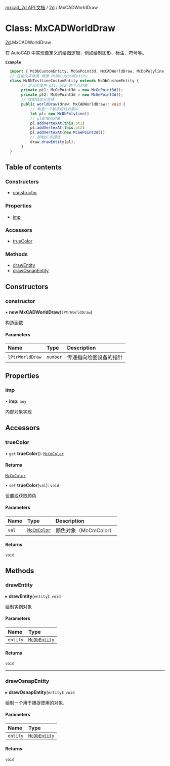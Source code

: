 [mxcad_2d API 文档](../README.md) / [2d](../modules/2d.md) / MxCADWorldDraw

# Class: MxCADWorldDraw

[2d](../modules/2d.md).MxCADWorldDraw

在 AutoCAD 中实现自定义的绘图逻辑，例如绘制图形、标注、符号等。

**`Example`**

```ts
  import { McDbCustomEntity, McGePoint3d, MxCADWorldDraw, McDbPolyline } from "mxcad";
  // 自定义实体类 继承 McDbCustomEntity
  class McDbTestLineCustomEntity extends McDbCustomEntity {
       // 定义实体内 pt1、pt2 两个点对象
       private pt1: McGePoint3d = new McGePoint3d();
       private pt2: McGePoint3d = new McGePoint3d();
       // 绘制自定义实体
       public worldDraw(draw: MxCADWorldDraw): void {
           // 构造一个新多段线对象pl
           let pl= new McDbPolyline()
           // pl新增点对象
           pl.addVertexAt(this.pt1)
           pl.addVertexAt(this.pt2)
           pl.addVertexAt(new McGePoint3d())
           // 绘制pl多段线
           draw.drawEntity(pl);
       }
  }
```

## Table of contents

### Constructors

- [constructor](2d.MxCADWorldDraw.md#constructor)

### Properties

- [imp](2d.MxCADWorldDraw.md#imp)

### Accessors

- [trueColor](2d.MxCADWorldDraw.md#truecolor)

### Methods

- [drawEntity](2d.MxCADWorldDraw.md#drawentity)
- [drawOsnapEntity](2d.MxCADWorldDraw.md#drawosnapentity)

## Constructors

### constructor

• **new MxCADWorldDraw**(`lPtrWorldDraw`)

构造函数

#### Parameters

| Name | Type | Description |
| :------ | :------ | :------ |
| `lPtrWorldDraw` | `number` | 传递指向绘图设备的指针 |

## Properties

### imp

• **imp**: `any`

内部对象实现

## Accessors

### trueColor

• `get` **trueColor**(): [`McCmColor`](2d.McCmColor.md)

#### Returns

[`McCmColor`](2d.McCmColor.md)

• `set` **trueColor**(`val`): `void`

设置或获取颜色

#### Parameters

| Name | Type | Description |
| :------ | :------ | :------ |
| `val` | [`McCmColor`](2d.McCmColor.md) | 颜色对象（McCmColor） |

#### Returns

`void`

## Methods

### drawEntity

▸ **drawEntity**(`entity`): `void`

绘制实例对象

#### Parameters

| Name | Type |
| :------ | :------ |
| `entity` | [`McDbEntity`](2d.McDbEntity.md) |

#### Returns

`void`

___

### drawOsnapEntity

▸ **drawOsnapEntity**(`entity`): `void`

绘制一个用于捕捉使用的对象.

#### Parameters

| Name | Type |
| :------ | :------ |
| `entity` | [`McDbEntity`](2d.McDbEntity.md) |

#### Returns

`void`
